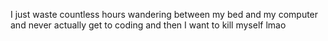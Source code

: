 I just waste countless hours wandering between my bed and my computer and never actually get to coding and then I want to kill myself lmao
